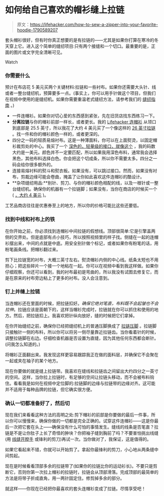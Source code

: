 # 如何给自己喜欢的帽衫缝上拉链

> 原文：<https://lifehacker.com/how-to-sew-a-zipper-into-your-favorite-hoodie-1790589207>

套头帽衫很好，但有时你真正想要的是有拉链的——尤其是如果你打算在寒冷的冬天穿上它。进入这个简单的缝纫项目:只有两个接缝和一个切口。最重要的是，正面的图片或文字完全清晰可见。

Watch

### 你需要什么

预计在布店花 5 美元买两个关键材料:拉链和一些衬布。如果你还需要大头针、线或者一整台缝纫机，预算要多一点。(事实上，你可以用手针做这个项目，但我们在视频中使用的是缝纫机。如果你需要重温老式缝纫方法，请参考我们的 [缝纫指南](https://lifehacker.com/learn-the-basics-of-sewing-with-an-illustrated-guide-375546) 。)

*   一件连帽衫。如果你对切心爱的东西感到紧张，先在旧货店找东西练习一下。
*   **分离拉链**与你的帽衫前部一样长，或者更长。我的 [Lifehacker 连帽衫](http://store.lifehacker.com/) 从领口到底部是 25.5 英寸，所以我花了大约 4 美元买了一个像这样的 [26 英寸拉链](http://www.joann.com/coats-andamp-clark-sport-sepearating-zipper-26in/prd34332.html#prefn1=theme&prefv1=Sport+-+Parka&start=1) 。找一件和你的帽衫颜色一样的，或者更深的。
*   四分之一码的轻质易熔衬布。这是一种薄面料，你可以在上面熨烫，以固定帽衫裁剪处的中心。我买了一个 [深色的，轻量级的接口，就像这个](http://www.joann.com/pellon-911ff-fusible-featherweight-charcoal-20in-width-by-the-yard/2558419.html#q=black%2Bfusible%2Binterfacing&start=2) ，我的码数大约是一美元。颜色并不一定要匹配，所以如果我用深色布料，通常我会选择黑色，其他布料选择白色。你会把这个切成条，所以你不需要太多。四分之一码会给你很多额外的。
*   连接易熔衬料的熨斗和熨衣板。如果没有，可以跳过接口。然而，如果没有衬布，剪裁边缘可能会卷曲，掩盖了让你如此喜欢这件连帽衫的酷设计。
*   **杂项缝纫用品:**别针、剪刀、与你的帽衫颜色相配的线，以及一根针或一整台缝纫机。确保你的机器有一个拉链脚；如果没有，当你在商店的时候买一个( [，大约 4 美元](http://www.joann.com/singer-vertical-needle-zipper-foot-for-low-shank/1036839.html#q=zipper%2Bfoot&start=2) )。

工艺品商店往往是优惠券至上的地方，所以你的价格可能比这些还要低。

### 找到中线和衬布上的铁

在你开始之前，你必须找到连帽衫中间拉链的假想线。顶部很简单:它是引擎盖两侧的交界处。但是底部有点小技巧，所以按照视频里的样子找。侧缝在一起的连帽衫摆出来，中间的点就是中底。用安全别针做个标记，或者如果你有粉笔的话，用粉笔画条线。把帽衫翻过来。

剪下比拉链宽的衬布，大概三英寸左右。熨烫帽衫内侧的中心线。纸条太短也不用担心；把这些碎片一个接一个地粘在一起。你可以在视频中看到我这样做。如果你仔细观察，你还可以看到，我的衬布最初是弯曲的，所以我没有试图去修复它，而是在原来的衬布旁边粘上了更多的衬布。没人会注意到。

### 钉上并缝上拉链

当连帽衫还在里面的时候，把拉链扣好。*确保它绝对笔直，布料既不会起皱也不会拉伸*。拉链应该是面朝下的，这样当帽衫完成时，拉链就在你可以抓住和使用的地方。然后，把拉链扣上。我喜欢把针纵向放好，缝的时候把它们拿掉。

在你开始缝纫之前，确保你已经把缝纫机上的普通压脚换成了 [拉链压脚](http://www.seasonedhomemaker.com/sewing-machine-feet-the-zipper-foot/) 。拉链脚只接触针一侧的布料，所以你可以将另一侧尽量靠近拉链齿。当你看着针的时候，调整拉链脚在右边。仔细检查机器是否设置为直缝，因为其他任何东西都会断针。(问我怎么知道的。)

将帽衫正面翻出来。我发现这样更容易跟踪我正在做的面料层，并确保它不会聚在一起或夹在袖子的某个地方。

现在你要做的就是缝上拉链带。我喜欢在缝线和拉链齿之间留出大约四分之一英寸的空间。这样，当你拉上拉链时，有足够的空间让拉链头移动，而不会被布料钩住。看看我是如何在视频中定位脚的:拉链脚的边缘与拉链带的边缘对齐。这可能并不适用于每种品牌的拉链，但它确实很方便。

### 确认一切都准备好了，然后切

现在我们来看看这种方法的高明之处:剪下帽衫的前部是你要做的最后一件事，所以你可以慢慢来，确保你做的一切都是完全正确的。试穿这件连帽衫——这是你最后一次把它套在头上——确保没有什么可怕的事情发生。缝线的线条是否笔直？拉链是不是让你肚子上长了奇怪的肿块？你把袖子缝到胸前了吗？不要害怕挑出线缝(用 [线缝开膛手](https://en.wikipedia.org/wiki/Seam_ripper) 或锋利的剪刀)再试一次。当你做对了，我保证，这是值得的。

如果它看起来不错，你就可以开始剪了。拿起你最锋利的剪刀，小心地从两条缝中间剪起。

现在是时候看看顶部多余的拉链带了(如果你的拉链比你的运动衫长)。不要只是剪断它，否则你第一次拉上帽衫的拉链时，拉链会从顶部滑落。完成顶部的最简单的方法是将带子折成直角，用一两针固定住。修剪掉多余的部分。

就这样——你现在已经把你最喜欢的套头连帽衫变成了拉链。尽情享受吧！